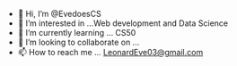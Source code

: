 - 👋 Hi, I’m @EvedoesCS
- 👀 I’m interested in ...Web development and Data Science
- 🌱 I’m currently learning ... CS50 
- 💞️ I’m looking to collaborate on ...
- 📫 How to reach me ... LeonardEve03@gmail.com

<!---
EvedoesCS/EvedoesCS is a ✨ special ✨ repository because its `README.md` (this file) appears on your GitHub profile.
You can click the Preview link to take a look at your changes.
--->
